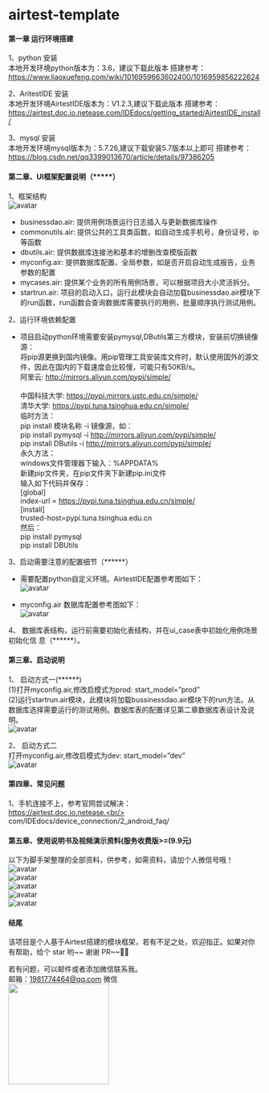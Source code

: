 # airtest-template
#### 第一章	运行环境搭建 <br/>    
1、python 安装      
本地开发环境python版本为：3.6，建议下载此版本
搭建参考：
https://www.liaoxuefeng.com/wiki/1016959663602400/1016959856222624

2、AritestIDE 安装           
本地开发环境AirtestIDE版本为：V1.2.3,建议下载此版本
搭建参考：
https://airtest.doc.io.netease.com/IDEdocs/getting_started/AirtestIDE_install/

3、mysql 安装           
本地开发环境mysql版本为：5.7.26,建议下载安装5.7版本以上即可
搭建参考：
https://blog.csdn.net/qq3399013670/article/details/97386205     

#### 第二章、UI框架配置说明（*****） <br/>     
1、框架结构       
![avatar](/mydoc/images/1.png)

* businessdao.air: 提供用例场景运行日志插入与更新数据库操作
* commonutils.air: 提供公共的工具类函数，如自动生成手机号，身份证号，ip等函数
* dbutils.air: 提供数据库连接池和基本的增删改查模版函数
* myconfig.air: 提供数据库配置、全局参数，如是否开启自动生成报告，业务参数的配置
* mycases.air: 提供某个业务的所有用例场景，可以根据项目大小灵活拆分。
* startrun.air: 项目的启动入口，运行此模块会自动加载businessdao.air模块下的run函数，run函数会查询数据库需要执行的用例，批量顺序执行测试用例。

2、运行环境依赖配置
* 项目启动python环境需要安装pymysql,DButils第三方模块，安装前切换镜像源：       
将pip源更换到国内镜像。用pip管理工具安装库文件时，默认使用国外的源文件，因此在国内的下载速度会比较慢，可能只有50KB/s。      
阿里云: http://mirrors.aliyun.com/pypi/simple/ <br/>     
中国科技大学: https://pypi.mirrors.ustc.edu.cn/simple/<br/> 
清华大学: https://pypi.tuna.tsinghua.edu.cn/simple/<br/> 
临时方法：<br/> 
pip install 模块名称 -i 镜像源，如：<br/> 
pip install pymysql -i http://mirrors.aliyun.com/pypi/simple/<br/> 
pip install DButils -i http://mirrors.aliyun.com/pypi/simple/<br/> 
永久方法：<br/> 
windows文件管理器下输入：%APPDATA%<br/> 
新建pip文件夹，在pip文件夹下新建pip.ini文件<br/> 
输入如下代码并保存：<br/> 
[global]<br/> 
index-url = https://pypi.tuna.tsinghua.edu.cn/simple/<br/> 
[install]<br/> 
trusted-host=pypi.tuna.tsinghua.edu.cn<br/> 
然后：<br/> 
pip install pymysql  <br/> 
pip install DBUtils<br/> 

3、启动需要注意的配置细节（******）<br/> 
* 需要配置python自定义环境。AirtestIDE配置参考图如下：<br/> 
![avatar](/mydoc/images/2.png)

* myconfig.air 数据库配置参考图如下：<br/> 
![avatar](/mydoc/images/3.png)

4、 数据库表结构，运行前需要初始化表结构，并在ui_case表中初始化用例场景初始化信	息（******）。<br/> 

#### 第三章、启动说明<br/> 
1、 启动方式一(******)<br/> 
(1)打开myconfig.air,修改启模式为prod:   start_model=”prod”<br/> 
(2)运行startrun.air模块，此模块将加载bussinessdao.air模块下的run方法。从数据库选择需要运行的测试用例。数据库表的配置详见第二章数据库表设计及说明。<br/> 
![avatar](/mydoc/images/4.png)<br/> 

2、 启动方式二<br/> 
打开myconfig.air,修改启模式为dev:   start_model=”dev”<br/> 
![avatar](/mydoc/images/5.png)

#### 第四章、常见问题<br/> 
1、手机连接不上，参考官网尝试解决：<br/> 
https://airtest.doc.io.netease.<br/> com/IDEdocs/device_connection/2_android_faq/<br/> 

#### 第五章、使用说明书及视频演示资料(服务收费版>=(9.9元)
以下为脚手架整理的全部资料，供参考，如需资料，请加个人微信号哦！<br/> 
![avatar](/mydoc/images/pay_1.png)<br/> 
![avatar](/mydoc/images/pay_2.png)<br/> 
![avatar](/mydoc/images/pay_3.png)<br/> 
![avatar](/mydoc/images/pay_4.png)<br/> 
![avatar](/mydoc/images/pay_5.png)<br/> 


#### 结尾
该项目是个人基于Airtest搭建的模块框架，若有不足之处，欢迎指正。如果对你有帮助，给个 star 哟~~ 谢谢 PR~~👏👏

若有问题，可以邮件或者添加微信联系我。<br/> 
邮箱：1981774464@qq.com 微信<br/> 
<img src="./mydoc/images/wp.jpg" width = "200" height = "200" div align=center />
